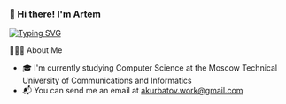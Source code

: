 ### 👋 Hi there! I'm Artem

[![Typing SVG](https://readme-typing-svg.herokuapp.com?font=Fira+Code&pause=1000&background=A2FF2B00&width=435&lines=Junior+IOS+Developer)](https://git.io/typing-svg)

👨🏻‍💻 About Me

- 🎓 I'm currently studying Computer Science at the Moscow Technical University of Communications and Informatics
- 📬 You can send me an email at akurbatov.work@gmail.com
